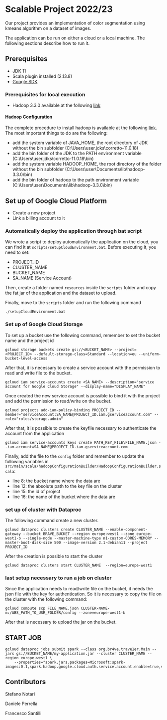 # Scalable Project 2022/23

Our project provides an implementation of color segmentation using kmeans algorithm on a dataset of images.

The application can be run on either a cloud or a local machine.
The following sections describe how to run it.

## Prerequisites

* JDK 11
* Scala plugin installed (2.13.8)
* [Google SDK](https://cloud.google.com/sdk/docs/install)

### Prerequisites for local execution

* Hadoop 3.3.0 available at the following [link](https://liveunibo-my.sharepoint.com/:u:/g/personal/stefano_notari2_studio_unibo_it/EfnKa80vvUpElSofKFkpXCYBAmJp23vD6zxiJG8-69XR0w?e=siE2iT)

#### Hadoop Configuration

The complete procedure to install hadoop is available at the following [link](https://kontext.tech/article/447/install-hadoop-330-on-windows-10-step-by-step-guide).
The most important things to do are the following:

* add the system variable of JAVA_HOME, the root directory of JDK without the bin subfolder (C:\Users\user\.jdks\corretto-11.0.18) 
* add the bin folder of the JDK to the PATH environment variable (C:\Users\user\.jdks\corretto-11.0.18\bin)
* add the system variable HADOOP_HOME, the root directory of the folder without the bin subfolder (C:\Users\user\Documents\lib\hadoop-3.3.0\bin)
* add the bin folder of hadoop to the path environment variable (C:\Users\user\Documents\lib\hadoop-3.3.0\bin)

## Set up of Google Cloud Platform

* Create a new project
* Link a billing account to it

### Automatically deploy the application through bat script

We wrote a script to deploy automatically the application on the cloud, you can find it at `scripts/setupCloudEnvironment.bat`.
Before executing it, you need to set:

* PROJECT_ID
* CLUSTER_NAME
* BUCKET_NAME
* SA_NAME (Service Account)

Then, create a folder named `resources` inside the `scripts` folder and copy the fat jar of the application and the dataset to upload.

Finally, move to the `scripts` folder and run the following command

```
./setupCloudEnvironment.bat
```

### Set up of Google Cloud Storage

To set up a bucket use the following command, remember to set the bucket name and the project id

```
gcloud storage buckets create gs://<BUCKET_NAME> --project=<PROJECT_ID> --default-storage-class=Standard --location=eu --uniform-bucket-level-access
```

After that, it is necessary to create a service account with the permission to read and write file to the bucket.

```
gcloud iam service-accounts create <SA_NAME> --description="service account for Google Cloud Storage" --display-name="DISPLAY_NAME"
```

Once created the new service account is possible to bind it with the project and add the permission to read/write on the bucket.
```
gcloud projects add-iam-policy-binding PROJECT_ID --member="serviceAccount:SA_NAME@PROJECT_ID.iam.gserviceaccount.com" --role="roles/storage.admin"
```

After that, it is possible to create the keyfile necessary to authenticate the account from the application
```
gcloud iam service-accounts keys create PATH_KEY_FILE\FILE_NAME.json --iam-account=SA_NAME@PROJECT_ID.iam.gserviceaccount.com
```

Finally, add the file to the `config` folder and remember to update the following variables in `src/main/scala/hadoopConfigurationBuilder/HadoopConfigurationBuilder.scala`:

* line 8: the bucket name where the data are
* line 12: the absolute path to the key file on the cluster
* line 15: the id of project
* line 16: the name of the bucket where the data are

### set up of cluster with Dataproc

The following command create a new cluster.

```
gcloud dataproc clusters create CLUSTER_NAME --enable-component-gateway --bucket BRAVE_BUCKET --region europe-west1 --zone europe-west1-b --single-node --master-machine-type n1-custom-CORES-MEMORY --master-boot-disk-size 500 --image-version 2.1-debian11 --project PROJECT_ID
```
After the creation is possible to start the cluster

```
gcloud dataproc clusters start CLUSTER_NAME  --region=europe-west1
```

### last setup necessary to run a job on cluster

Since the application needs to read/write file on the bucket, it needs the json file with the key for authentication.
So it is necessary to copy the file on the cluster with the following command:
```
gcloud compute scp FILE_NAME.json CLUSTER-NAME-m:/ABS_PATH_TO_USR_FOLDER/config --zone=europe-west1-b
```

After that is necessary to upload the jar on the bucket.

## START JOB

```
gcloud dataproc jobs submit spark --class org.br4ve.trave1er.Main --jars gs://BUCKET_NAME/my-application.jar --cluster CLUSTER_NAME --region europe-west1 \
    --properties="spark.jars.packages=Microsoft:spark-images:0.1,spark.hadoop.google.cloud.auth.service.account.enable=true,spark.hadoop.google.cloud.auth.service.account.json.keyfile=/ABS_PATH_TO_USR_FOLDER/config/FILE_NAME.json,spark.hadoop.fs.gs.project.id=PROJECT_ID,spark.eventLog.enabled=false"
```

## Contributors

Stefano Notari

Daniele Perrella

Francesco Santilli